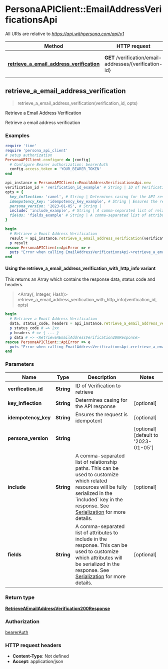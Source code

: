 # PersonaAPIClient::EmailAddressVerificationsApi

All URIs are relative to *https://api.withpersona.com/api/v1*

| Method | HTTP request | Description |
| ------ | ------------ | ----------- |
| [**retrieve_a_email_address_verification**](EmailAddressVerificationsApi.md#retrieve_a_email_address_verification) | **GET** /verification/email-addresses/{verification-id} | Retrieve a Email Address Verification |


## retrieve_a_email_address_verification

> <RetrieveAEmailAddressVerification200Response> retrieve_a_email_address_verification(verification_id, opts)

Retrieve a Email Address Verification

Retrieve a email address verification

### Examples

```ruby
require 'time'
require 'persona_api_client'
# setup authorization
PersonaAPIClient.configure do |config|
  # Configure Bearer authorization: bearerAuth
  config.access_token = 'YOUR_BEARER_TOKEN'
end

api_instance = PersonaAPIClient::EmailAddressVerificationsApi.new
verification_id = 'verification_id_example' # String | ID of Verification to retrieve
opts = {
  key_inflection: 'camel', # String | Determines casing for the API response
  idempotency_key: 'idempotency_key_example', # String | Ensures the request is idempotent
  persona_version: '2023-01-05', # String | 
  include: 'include_example', # String | A comma-separated list of relationship paths. This can be used to customize which related resources will be fully serialized in the `included` key in the response. See [Serialization](https://docs.withpersona.com/reference/serialization#inclusion-of-related-resources) for more details.
  fields: 'fields_example' # String | A comma-separated list of attributes to include in the response. This can be used to customize which attributes will be serialized in the response. See [Serialization](https://docs.withpersona.com/reference/serialization#sparse-fieldsets) for more details.
}

begin
  # Retrieve a Email Address Verification
  result = api_instance.retrieve_a_email_address_verification(verification_id, opts)
  p result
rescue PersonaAPIClient::ApiError => e
  puts "Error when calling EmailAddressVerificationsApi->retrieve_a_email_address_verification: #{e}"
end
```

#### Using the retrieve_a_email_address_verification_with_http_info variant

This returns an Array which contains the response data, status code and headers.

> <Array(<RetrieveAEmailAddressVerification200Response>, Integer, Hash)> retrieve_a_email_address_verification_with_http_info(verification_id, opts)

```ruby
begin
  # Retrieve a Email Address Verification
  data, status_code, headers = api_instance.retrieve_a_email_address_verification_with_http_info(verification_id, opts)
  p status_code # => 2xx
  p headers # => { ... }
  p data # => <RetrieveAEmailAddressVerification200Response>
rescue PersonaAPIClient::ApiError => e
  puts "Error when calling EmailAddressVerificationsApi->retrieve_a_email_address_verification_with_http_info: #{e}"
end
```

### Parameters

| Name | Type | Description | Notes |
| ---- | ---- | ----------- | ----- |
| **verification_id** | **String** | ID of Verification to retrieve |  |
| **key_inflection** | **String** | Determines casing for the API response | [optional] |
| **idempotency_key** | **String** | Ensures the request is idempotent | [optional] |
| **persona_version** | **String** |  | [optional][default to &#39;2023-01-05&#39;] |
| **include** | **String** | A comma-separated list of relationship paths. This can be used to customize which related resources will be fully serialized in the &#x60;included&#x60; key in the response. See [Serialization](https://docs.withpersona.com/reference/serialization#inclusion-of-related-resources) for more details. | [optional] |
| **fields** | **String** | A comma-separated list of attributes to include in the response. This can be used to customize which attributes will be serialized in the response. See [Serialization](https://docs.withpersona.com/reference/serialization#sparse-fieldsets) for more details. | [optional] |

### Return type

[**RetrieveAEmailAddressVerification200Response**](RetrieveAEmailAddressVerification200Response.md)

### Authorization

[bearerAuth](../README.md#bearerAuth)

### HTTP request headers

- **Content-Type**: Not defined
- **Accept**: application/json

